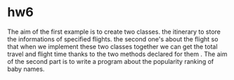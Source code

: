 # hw6
The aim of the first example is to create two classes. the itinerary to store the informations of specified flights.
the second one's about the flight so that when we implement these two classes together we can get the total travel and flight time thanks to the two methods declared for them .
The aim of the second part is to write a program about the popularity ranking of baby names.

